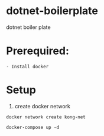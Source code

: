 # dotnet-boilerplate
dotnet boiler plate

# Prerequired:
    - Install docker
# Setup 
1. create docker network

```docker network create kong-net```

```docker-compose up -d```